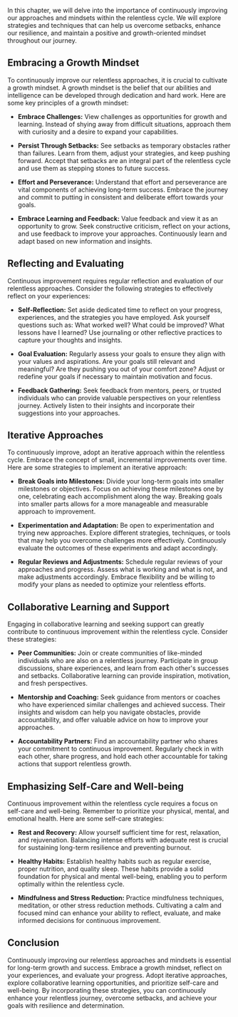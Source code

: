 
In this chapter, we will delve into the importance of continuously improving our approaches and mindsets within the relentless cycle. We will explore strategies and techniques that can help us overcome setbacks, enhance our resilience, and maintain a positive and growth-oriented mindset throughout our journey.

Embracing a Growth Mindset
--------------------------

To continuously improve our relentless approaches, it is crucial to cultivate a growth mindset. A growth mindset is the belief that our abilities and intelligence can be developed through dedication and hard work. Here are some key principles of a growth mindset:

* **Embrace Challenges:** View challenges as opportunities for growth and learning. Instead of shying away from difficult situations, approach them with curiosity and a desire to expand your capabilities.

* **Persist Through Setbacks:** See setbacks as temporary obstacles rather than failures. Learn from them, adjust your strategies, and keep pushing forward. Accept that setbacks are an integral part of the relentless cycle and use them as stepping stones to future success.

* **Effort and Perseverance:** Understand that effort and perseverance are vital components of achieving long-term success. Embrace the journey and commit to putting in consistent and deliberate effort towards your goals.

* **Embrace Learning and Feedback:** Value feedback and view it as an opportunity to grow. Seek constructive criticism, reflect on your actions, and use feedback to improve your approaches. Continuously learn and adapt based on new information and insights.

Reflecting and Evaluating
-------------------------

Continuous improvement requires regular reflection and evaluation of our relentless approaches. Consider the following strategies to effectively reflect on your experiences:

* **Self-Reflection:** Set aside dedicated time to reflect on your progress, experiences, and the strategies you have employed. Ask yourself questions such as: What worked well? What could be improved? What lessons have I learned? Use journaling or other reflective practices to capture your thoughts and insights.

* **Goal Evaluation:** Regularly assess your goals to ensure they align with your values and aspirations. Are your goals still relevant and meaningful? Are they pushing you out of your comfort zone? Adjust or redefine your goals if necessary to maintain motivation and focus.

* **Feedback Gathering:** Seek feedback from mentors, peers, or trusted individuals who can provide valuable perspectives on your relentless journey. Actively listen to their insights and incorporate their suggestions into your approaches.

Iterative Approaches
--------------------

To continuously improve, adopt an iterative approach within the relentless cycle. Embrace the concept of small, incremental improvements over time. Here are some strategies to implement an iterative approach:

* **Break Goals into Milestones:** Divide your long-term goals into smaller milestones or objectives. Focus on achieving these milestones one by one, celebrating each accomplishment along the way. Breaking goals into smaller parts allows for a more manageable and measurable approach to improvement.

* **Experimentation and Adaptation:** Be open to experimentation and trying new approaches. Explore different strategies, techniques, or tools that may help you overcome challenges more effectively. Continuously evaluate the outcomes of these experiments and adapt accordingly.

* **Regular Reviews and Adjustments:** Schedule regular reviews of your approaches and progress. Assess what is working and what is not, and make adjustments accordingly. Embrace flexibility and be willing to modify your plans as needed to optimize your relentless efforts.

Collaborative Learning and Support
----------------------------------

Engaging in collaborative learning and seeking support can greatly contribute to continuous improvement within the relentless cycle. Consider these strategies:

* **Peer Communities:** Join or create communities of like-minded individuals who are also on a relentless journey. Participate in group discussions, share experiences, and learn from each other's successes and setbacks. Collaborative learning can provide inspiration, motivation, and fresh perspectives.

* **Mentorship and Coaching:** Seek guidance from mentors or coaches who have experienced similar challenges and achieved success. Their insights and wisdom can help you navigate obstacles, provide accountability, and offer valuable advice on how to improve your approaches.

* **Accountability Partners:** Find an accountability partner who shares your commitment to continuous improvement. Regularly check in with each other, share progress, and hold each other accountable for taking actions that support relentless growth.

Emphasizing Self-Care and Well-being
------------------------------------

Continuous improvement within the relentless cycle requires a focus on self-care and well-being. Remember to prioritize your physical, mental, and emotional health. Here are some self-care strategies:

* **Rest and Recovery:** Allow yourself sufficient time for rest, relaxation, and rejuvenation. Balancing intense efforts with adequate rest is crucial for sustaining long-term resilience and preventing burnout.

* **Healthy Habits:** Establish healthy habits such as regular exercise, proper nutrition, and quality sleep. These habits provide a solid foundation for physical and mental well-being, enabling you to perform optimally within the relentless cycle.

* **Mindfulness and Stress Reduction:** Practice mindfulness techniques, meditation, or other stress reduction methods. Cultivating a calm and focused mind can enhance your ability to reflect, evaluate, and make informed decisions for continuous improvement.

Conclusion
----------

Continuously improving our relentless approaches and mindsets is essential for long-term growth and success. Embrace a growth mindset, reflect on your experiences, and evaluate your progress. Adopt iterative approaches, explore collaborative learning opportunities, and prioritize self-care and well-being. By incorporating these strategies, you can continuously enhance your relentless journey, overcome setbacks, and achieve your goals with resilience and determination.
